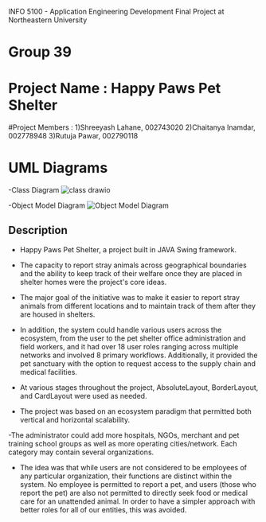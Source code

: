 INFO 5100 - Application Engineering Development 
Final Project at Northeastern University
# Group 39
# Project Name : Happy Paws Pet Shelter
#Project Members : 1)Shreeyash Lahane, 002743020
                  2)Chaitanya Inamdar, 002778948
                  3)Rutuja Pawar, 002790118
# UML Diagrams 
-Class Diagram
![class drawio](https://user-images.githubusercontent.com/114704336/206961111-1a62244b-80e0-4137-8f14-e90fa07756ba.png)


-Object Model Diagram
![Object Model Diagram](https://user-images.githubusercontent.com/114704336/206961131-972c312c-16e3-4fb1-b6af-a332c9eb86e1.png)



## Description 

- Happy Paws Pet Shelter, a project built in JAVA Swing framework.

- The capacity to report stray animals across geographical boundaries and the ability to keep track of their welfare once they are placed in shelter homes were the project's core ideas. 

- The major goal of the initiative was to make it easier to report stray animals from different locations and to maintain track of them after they are housed in shelters.

- In addition, the system could handle various users across the ecosystem, from the user to the pet shelter office administration and field workers, and it had over 18 user roles ranging across multiple networks and involved 8 primary workflows. Additionally, it provided the pet sanctuary with the option to request access to the supply chain and medical facilities. 

- At various stages throughout the project, AbsoluteLayout, BorderLayout, and CardLayout were used as needed. 

- The project was based on an ecosystem paradigm that permitted both vertical and horizontal scalability. 

-The administrator could add more hospitals, NGOs, merchant and pet training school groups as well as more operating cities/network. Each category may contain several organizations. 

- The idea was that while users are not considered to be employees of any particular organization, their functions are distinct within the system.
No employee is permitted to report a pet, and users (those who report the pet) are also not permitted to directly seek food or medical care for an unattended animal.
In order to have a simpler approach with better roles for all of our entities, this was avoided. 


